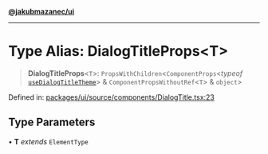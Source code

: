 [**@jakubmazanec/ui**](../README.md)

---

# Type Alias: DialogTitleProps\<T\>

> **DialogTitleProps**\<`T`\>: `PropsWithChildren`\<`ComponentProps`\<_typeof_
> [`useDialogTitleTheme`](../functions/useDialogTitleTheme.md)\> & `ComponentPropsWithoutRef`\<`T`\>
> & `object`\>

Defined in:
[packages/ui/source/components/DialogTitle.tsx:23](https://github.com/jakubmazanec/tools/blob/66e975ab265618dba82f8e4c56654145b7ba4db7/packages/ui/source/components/DialogTitle.tsx#L23)

## Type Parameters

• **T** _extends_ `ElementType`
